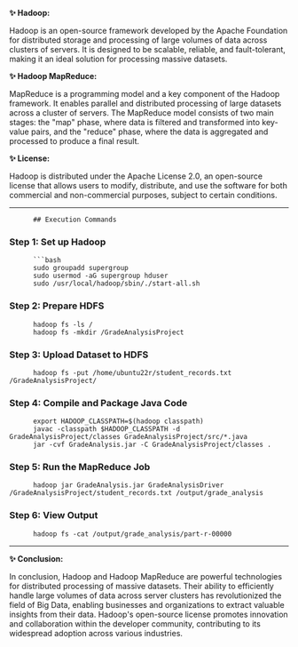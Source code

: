 **✨ Hadoop:**

Hadoop is an open-source framework developed by the Apache Foundation for distributed storage and processing of large volumes of data across clusters of servers. It is designed to be scalable, reliable, and fault-tolerant, making it an ideal solution for processing massive datasets.

**✨ Hadoop MapReduce:**

MapReduce is a programming model and a key component of the Hadoop framework. It enables parallel and distributed processing of large datasets across a cluster of servers. The MapReduce model consists of two main stages: the "map" phase, where data is filtered and transformed into key-value pairs, and the "reduce" phase, where the data is aggregated and processed to produce a final result.

**✨ License:**

Hadoop is distributed under the Apache License 2.0, an open-source license that allows users to modify, distribute, and use the software for both commercial and non-commercial purposes, subject to certain conditions.


______________________________________________

          ## Execution Commands

### Step 1: Set up Hadoop

          ```bash
          sudo groupadd supergroup
          sudo usermod -aG supergroup hduser
          sudo /usr/local/hadoop/sbin/./start-all.sh
          
### Step 2: Prepare HDFS


          hadoop fs -ls /
          hadoop fs -mkdir /GradeAnalysisProject

### Step 3: Upload Dataset to HDFS

          hadoop fs -put /home/ubuntu22r/student_records.txt /GradeAnalysisProject/

### Step 4: Compile and Package Java Code
          export HADOOP_CLASSPATH=$(hadoop classpath)
          javac -classpath $HADOOP_CLASSPATH -d GradeAnalysisProject/classes GradeAnalysisProject/src/*.java
          jar -cvf GradeAnalysis.jar -C GradeAnalysisProject/classes .

### Step 5: Run the MapReduce Job
          hadoop jar GradeAnalysis.jar GradeAnalysisDriver /GradeAnalysisProject/student_records.txt /output/grade_analysis

### Step 6: View Output
          hadoop fs -cat /output/grade_analysis/part-r-00000

______________________________________________

**✨ Conclusion:**

In conclusion, Hadoop and Hadoop MapReduce are powerful technologies for distributed processing of massive datasets. Their ability to efficiently handle large volumes of data across server clusters has revolutionized the field of Big Data, enabling businesses and organizations to extract valuable insights from their data. Hadoop's open-source license promotes innovation and collaboration within the developer community, contributing to its widespread adoption across various industries.
